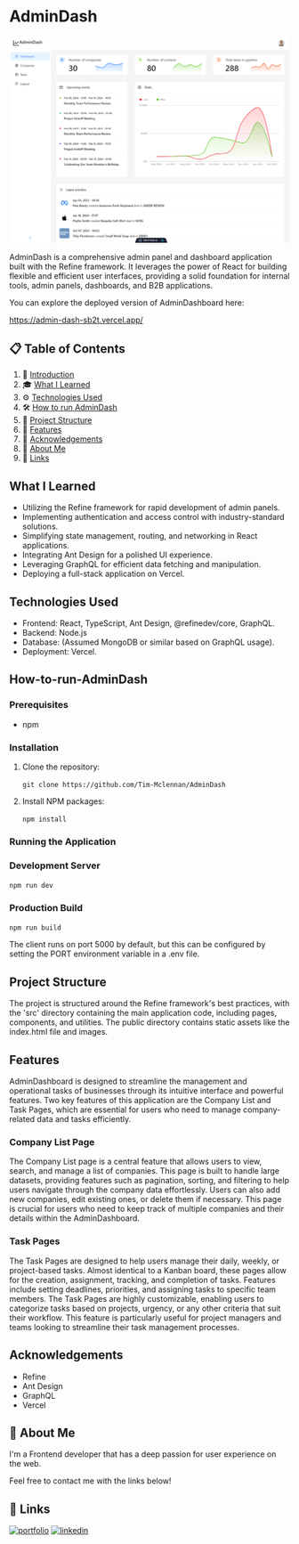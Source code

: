 # AdminDash 

![admindash](./src/demoScreenshot.PNG)

AdminDash is a comprehensive admin panel and dashboard application built with the Refine framework. It leverages the power of React for building flexible and efficient user interfaces, providing a solid foundation for internal tools, admin panels, dashboards, and B2B applications.

You can explore the deployed version of AdminDashboard here:

https://admin-dash-sb2t.vercel.app/

## 📋 <a name="table">Table of Contents</a>

1. 🚀 [Introduction](#AdminDashboard)
2. 🎓 [What I Learned](#What-I-Learned)
3. ⚙️ [Technologies Used](#Technologies-Used)
4. 🛠️ [How to run AdminDash](#How-to-run-AdminDash)
5. 📁 [Project Structure](#Project-Structure)
6. 🌟 [Features](#Features)
8. 🙌 [Acknowledgements](#Acknowledgements)
9. 🚀 [About Me](#About-Me)
10. 🔗 [Links](#-Links)

## <a name="What-I-Learned">What I Learned</a>

- Utilizing the Refine framework for rapid development of admin panels.
- Implementing authentication and access control with industry-standard solutions.
- Simplifying state management, routing, and networking in React applications.
- Integrating Ant Design for a polished UI experience.
- Leveraging GraphQL for efficient data fetching and manipulation.
- Deploying a full-stack application on Vercel.

## <a name="Technologies-Used">Technologies Used</a>

- Frontend: React, TypeScript, Ant Design, @refinedev/core, GraphQL.
- Backend: Node.js
- Database: (Assumed MongoDB or similar based on GraphQL usage).
- Deployment: Vercel.

## <a name="How-to-run-AdminDash">How-to-run-AdminDash</a>

### Prerequisites

- npm

### Installation

1. Clone the repository:

   `git clone https://github.com/Tim-Mclennan/AdminDash`

2. Install NPM packages:

    `npm install`

### Running the Application

### Development Server

   `npm run dev`

### Production Build

   `npm run build`

The client runs on port 5000 by default, but this can be configured by setting the PORT environment variable in a .env file.

## <a name="Project-Structure">Project Structure</a>

The project is structured around the Refine framework's best practices, with the 'src' directory containing the main application code, including pages, components, and utilities. The public directory contains static assets like the index.html file and images.

## <a name="Features">Features</a>

AdminDashboard is designed to streamline the management and operational tasks of businesses through its intuitive interface and powerful features. Two key features of this application are the Company List and Task Pages, which are essential for users who need to manage company-related data and tasks efficiently.

### Company List Page

The Company List page is a central feature that allows users to view, search, and manage a list of companies. This page is built to handle large datasets, providing features such as pagination, sorting, and filtering to help users navigate through the company data effortlessly. Users can also add new companies, edit existing ones, or delete them if necessary. This page is crucial for users who need to keep track of multiple companies and their details within the AdminDashboard.

### Task Pages

The Task Pages are designed to help users manage their daily, weekly, or project-based tasks. Almost identical to a Kanban board, these pages allow for the creation, assignment, tracking, and completion of tasks. Features include setting deadlines, priorities, and assigning tasks to specific team members. The Task Pages are highly customizable, enabling users to categorize tasks based on projects, urgency, or any other criteria that suit their workflow. This feature is particularly useful for project managers and teams looking to streamline their task management processes.

## <a name="Acknowledgements">Acknowledgements</a>

- Refine
- Ant Design
- GraphQL
- Vercel

## <a name="About-Me">🚀 About Me</a>
I'm a Frontend developer that has a deep passion for user experience on the web. 

Feel free to contact me with the links below!

## <a name="Links">🔗 Links</a>
[![portfolio](https://img.shields.io/badge/my_portfolio-000?style=for-the-badge&logo=ko-fi&logoColor=white)](https://github.com/Tim-Mclennan/My-Portfolio)
[![linkedin](https://img.shields.io/badge/linkedin-0A66C2?style=for-the-badge&logo=linkedin&logoColor=white)](https://www.linkedin.com/in/tim-mclennan-0563341aa/)
